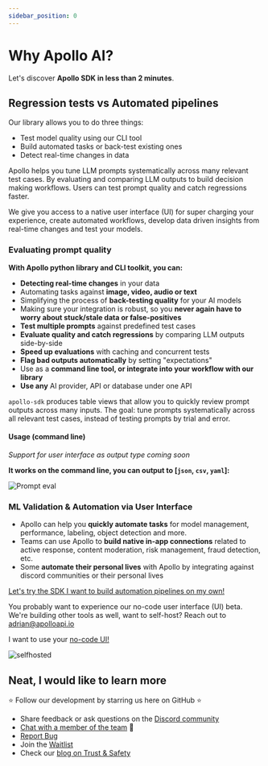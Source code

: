 ```yaml
---
sidebar_position: 0
---
```


# Why Apollo AI?

Let's discover **Apollo SDK in less than 2 minutes**.

## Regression tests vs Automated pipelines

Our library allows you to do three things:

- Test model quality using our CLI tool
- Build automated tasks or back-test existing ones
- Detect real-time changes in data

Apollo helps you tune LLM prompts systematically across many relevant test cases. By evaluating and comparing LLM outputs to build decision making workflows. Users can test prompt quality and catch regressions faster.

We give you access to a native user interface (UI) for super charging your experience, create automated workflows, develop data driven insights from real-time changes and test your models.

### Evaluating prompt quality

**With Apollo python library and CLI toolkit, you can:**

- **Detecting real-time changes** in your data
- Automating tasks against **image, video, audio or text**
- Simplifying the process of **back-testing quality** for your AI models
- Making sure your integration is robust, so you **never again have to worry about stuck/stale data or false-positives**
- **Test multiple prompts** against predefined test cases
- **Evaluate quality and catch regressions** by comparing LLM outputs side-by-side
- **Speed up evaluations** with caching and concurrent tests
- **Flag bad outputs automatically** by setting "expectations"
- Use as a **command line tool, or integrate into your workflow with our library**
- **Use any** AI provider, API or database under one API

`apollo-sdk` produces table views that allow you to quickly review prompt outputs across many inputs. The goal: tune prompts systematically across all relevant test cases, instead of testing prompts by trial and error.

#### Usage (command line)

_Support for user interface as output type coming soon_

**It works on the command line, you can output to [`json`, `csv`, `yaml`]:**

![Prompt eval](https://github.com/apolloapi/apolloapi/assets/72639210/c65b4565-5d17-4b32-971c-d4a51d9d137e)

### ML Validation & Automation via User Interface

- Apollo can help you **quickly automate tasks** for model management, performance, labeling, object detection and more.
- Teams can use Apollo to **build native in-app connections** related to active response, content moderation, risk management, fraud detection, etc.
- Some **automate their personal lives** with Apollo by integrating against discord communities or their personal lives

[Let's try the SDK I want to build automation pipelines on my own!](https://docs.apolloapi.io/docs/client/quickstart)

You probably want to experience our no-code user interface (UI) beta. We're building other tools as well, want to self-host? Reach out to adrian@apolloapi.io

I want to use your [no-code UI!](https://use.apolloapi.io/admin/)

![selfhosted](https://uploads-ssl.webflow.com/640ca38ad086fde245b76c9d/648a9225388022dcf4f44ec8_Screenshot%202023-06-15%20at%2012.22.51%20AM.png)

## Neat, I would like to learn more

⭐ Follow our development by starring us here on GitHub ⭐

- Share feedback or ask questions on the [Discord community](https://discord.gg/ZUH7f7AzUY)
- [Chat with a member of the team](https://apolloapi.io) 👋
- [Report Bug](https://github.com/apolloapi/apolloapi/issues)
- Join the [Waitlist](https://www.apolloapi.io/)
- Check our [blog on Trust & Safety](https://www.thebriefnewsletter.com)
